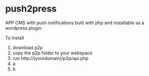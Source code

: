 push2press
==========

APP CMS with push notifications built with php and installable as a wordpress plugin

To Install

1. download p2p
2. copy the p2p folder to your webspace
3. run http://(yourdomain)/p2p/api.php
4. a
5. b

